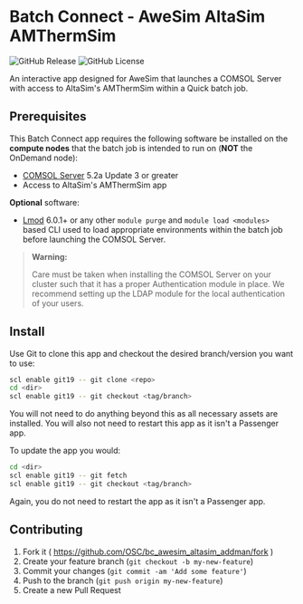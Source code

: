 # Batch Connect - AweSim AltaSim AMThermSim

![GitHub Release](https://img.shields.io/github/release/osc/bc_awesim_altasim_addman.svg)
![GitHub License](https://img.shields.io/github/license/osc/bc_awesim_altasim_addman.svg)

An interactive app designed for AweSim that launches a COMSOL Server with
access to AltaSim's AMThermSim within a Quick batch job.

## Prerequisites

This Batch Connect app requires the following software be installed on the
**compute nodes** that the batch job is intended to run on (**NOT** the
OnDemand node):

- [COMSOL Server](https://www.comsol.com/comsol-server) 5.2a Update 3 or
  greater
- Access to AltaSim's AMThermSim app

**Optional** software:

- [Lmod](https://www.tacc.utexas.edu/research-development/tacc-projects/lmod)
  6.0.1+ or any other `module purge` and `module load <modules>` based CLI used
  to load appropriate environments within the batch job before launching the
  COMSOL Server.

> **Warning:**
>
> Care must be taken when installing the COMSOL Server on your cluster such
> that it has a proper Authentication module in place. We recommend setting up
> the LDAP module for the local authentication of your users.

## Install

Use Git to clone this app and checkout the desired branch/version you want to
use:

```sh
scl enable git19 -- git clone <repo>
cd <dir>
scl enable git19 -- git checkout <tag/branch>
```

You will not need to do anything beyond this as all necessary assets are
installed. You will also not need to restart this app as it isn't a Passenger
app.

To update the app you would:

```sh
cd <dir>
scl enable git19 -- git fetch
scl enable git19 -- git checkout <tag/branch>
```

Again, you do not need to restart the app as it isn't a Passenger app.

## Contributing

1. Fork it ( https://github.com/OSC/bc_awesim_altasim_addman/fork )
2. Create your feature branch (`git checkout -b my-new-feature`)
3. Commit your changes (`git commit -am 'Add some feature'`)
4. Push to the branch (`git push origin my-new-feature`)
5. Create a new Pull Request
